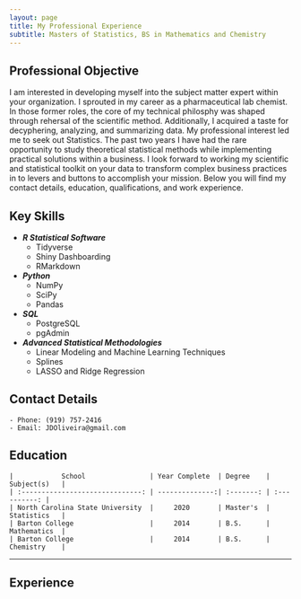 ```yaml
---
layout: page
title: My Professional Experience
subtitle: Masters of Statistics, BS in Mathematics and Chemistry
---
```


## Professional Objective
I am interested in developing myself into the subject matter expert within your organization. I sprouted in my career as a pharmaceutical lab chemist. In those former roles, the core of my technical philosphy was shaped through rehersal of the scientific method. Additionally, I acquired a taste for decyphering, analyzing, and summarizing data. My professional interest led me to seek out Statistics. The past two years I have had the rare opportunity to study theoretical statistical methods while implementing practical solutions within a business. I look forward to working my scientific and statistical toolkit on your data to transform complex business practices in to levers and buttons to accomplish your mission. Below you will find my contact details, education, qualifications, and work experience.



## Key Skills

- ***R Statistical Software***
    - Tidyverse
    - Shiny Dashboarding
    - RMarkdown
- ***Python***
    - NumPy
    - SciPy
    - Pandas
- ***SQL***
    - PostgreSQL
    - pgAdmin
- ***Advanced Statistical Methodologies***
    - Linear Modeling and Machine Learning Techniques
    - Splines
    - LASSO and Ridge Regression

## Contact Details
    
    - Phone: (919) 757-2416
    - Email: JDOliveira@gmail.com

## Education

    |            School                | Year Complete  | Degree    | Subject(s)   |
    | :------------------------------: | --------------:| :-------: | :----------: |
    | North Carolina State University  |     2020       | Master's  | Statistics   |
    | Barton College                   |     2014       | B.S.      | Mathematics  |
    | Barton College                   |     2014       | B.S.      | Chemistry    |



---

## Experience
